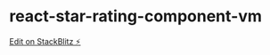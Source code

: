 # react-star-rating-component-vm

[Edit on StackBlitz ⚡️](https://stackblitz.com/edit/react-star-rating-component-vm)